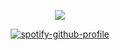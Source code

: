 <div align="center">

![](https://komarev.com/ghpvc/?username=ennlo&color=406FEB&base=5834&style=flat-square&label=+⏾+one+day,+but+not+today.)

[![spotify-github-profile](https://spotify-github-profile.kittinanx.com/api/view?uid=ytli9u7trg8a0ujmzzshj33yn&cover_image=true&theme=natemoo-re&show_offline=true&background_color=007FD8&interchange=true&bar_color=406FEB&bar_color_cover=false)](https://spotify-github-profile.kittinanx.com/api/view?uid=ytli9u7trg8a0ujmzzshj33yn&redirect=true)
